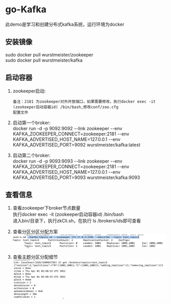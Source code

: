 # go-Kafka
此demo是学习和创建分布式kafka系统，运行环境为docker  
## 安装镜像
sudo docker pull wurstmeister/zookeeper  
sudo docker pull wurstmeister/kafka  
## 启动容器
1. zookeeper启动:  
    ```docker run -d  -p 2181:2181 --name zookeeper wurstmeister/zookeeper  
    备注：2181 为zookeeper对外开放端口，如果需要修改，执行docker exec -it (zookeeper启动容器id) /bin/bash,修改conf/zoo.cfg 
    配置文件  
    ```

2. 启动第一个broker:    
    docker run -d -p 9092:9092 --link zookeeper --env KAFKA_ZOOKEEPER_CONNECT=zookeeper:2181 --env  KAFKA_ADVERTISED_HOST_NAME=127.0.0.1 --env KAFKA_ADVERTISED_PORT=9092 wurstmeister/kafka:latest  

3. 启动第二个broker:    
   docker run -d -p 9093:9093 --link zookeeper --env KAFKA_ZOOKEEPER_CONNECT=zookeeper:2181 --env  KAFKA_ADVERTISED_HOST_NAME=127.0.0.1 --env KAFKA_ADVERTISED_PORT=9093 wurstmeister/kafka:9093

## 查看信息
1. 查看zookeeper下broker节点数量  
    执行docker exec -it (zookeeper启动容器id) /bin/bash      
    进入bin/目录下，执行zkCli.sh，在执行 ls /brokers/ids即可查看    

2. 查看分区分区分配方案  
 ![avatar](img/brokerlist.png)  

3. 查看主题分区分配细节  
 ![avatar](img/topicinfo.png)    
